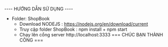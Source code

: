 ---- HƯỚNG DẪN SỬ DỤNG ----
* Folder: ShopBook
  + Download NODEJS : https://nodejs.org/en/download/current
  + Truy cập folder ShopBook : npm install + npm start
  + Chạy lên cổng server http://localhost:3333
=== CHÚC BẠN THÀNH CÔNG === 
